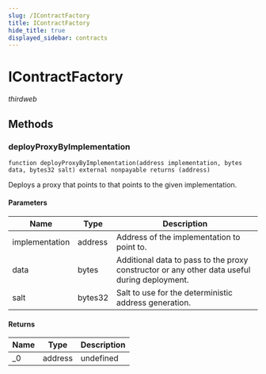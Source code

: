 ```yaml
---
slug: /IContractFactory
title: IContractFactory
hide_title: true
displayed_sidebar: contracts
---
```


# IContractFactory

_thirdweb_

## Methods

### deployProxyByImplementation

```solidity
function deployProxyByImplementation(address implementation, bytes data, bytes32 salt) external nonpayable returns (address)
```

Deploys a proxy that points to that points to the given implementation.

#### Parameters

| Name           | Type    | Description                                                                                  |
| -------------- | ------- | -------------------------------------------------------------------------------------------- |
| implementation | address | Address of the implementation to point to.                                                   |
| data           | bytes   | Additional data to pass to the proxy constructor or any other data useful during deployment. |
| salt           | bytes32 | Salt to use for the deterministic address generation.                                        |

#### Returns

| Name | Type    | Description |
| ---- | ------- | ----------- |
| \_0  | address | undefined   |
